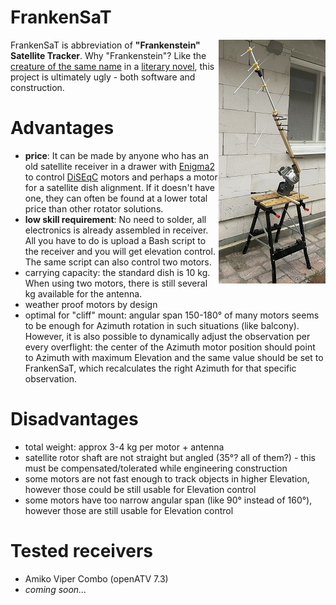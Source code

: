 FrankenSaT
==========
<img src="FrankenSaT.jpg" align="right"/>

FrankenSaT is abbreviation of <b>"Frankenstein" Satellite Tracker</b>. Why "Frankenstein"? Like the [creature of the same name](https://en.wikipedia.org/wiki/Frankenstein%27s_monster) in a [literary novel](https://en.wikipedia.org/wiki/Frankenstein), this project is ultimately ugly - both software and construction.

# Advantages

* **price**: It can be made by anyone who has an old satellite receiver in a drawer with [Enigma2](https://github.com/openatv/enigma2) to control [DiSEqC](https://en.wikipedia.org/wiki/DiSEqC) motors and perhaps a motor for a satellite dish alignment. If it doesn't have one, they can often be found at a lower total price than other rotator solutions.
* **low skill requirement**: No need to solder, all electronics is already assembled in receiver. All you have to do is upload a Bash script to the receiver and you will get elevation control. The same script can also control two motors.
* carrying capacity: the standard dish is 10 kg. When using two motors, there is still several kg available for the antenna.
* weather proof motors by design
* optimal for "cliff" mount: angular span 150-180° of many motors seems to be enough for Azimuth rotation in such situations (like balcony). However, it is also possible to dynamically adjust the observation per every overflight: the center of the Azimuth motor position should point to Azimuth with maximum Elevation and the same value should be set to FrankenSaT, which recalculates the right Azimuth for that specific observation.

# Disadvantages

* total weight: approx 3-4 kg per motor + antenna
* satellite rotor shaft are not straight but angled (35°? all of them?) - this must be compensated/tolerated while engineering construction
* some motors are not fast enough to track objects in higher Elevation, however those could be still usable for Elevation control
* some motors have too narrow angular span (like 90° instead of 160°), however those are still usable for Elevation control

# Tested receivers

* Amiko Viper Combo (openATV 7.3)
* _coming soon..._
